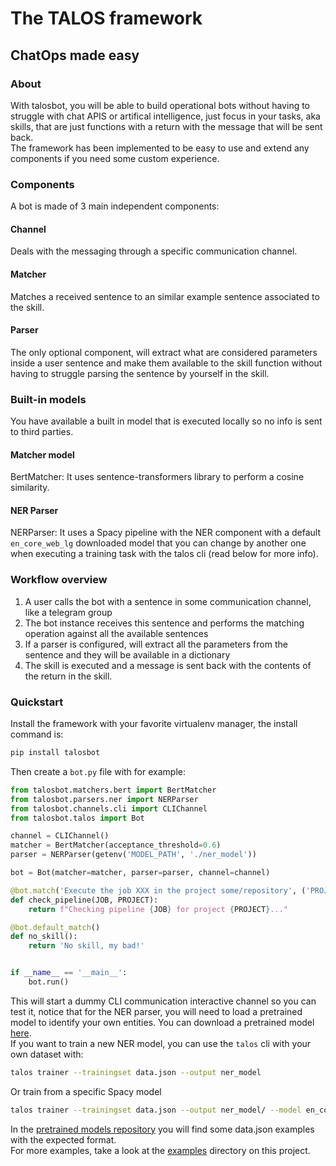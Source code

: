 # The TALOS framework
## ChatOps made easy

### About
With talosbot, you will be able to build operational bots without having to struggle with chat APIS or artifical intelligence, just focus in your tasks, aka skills, that are just functions with a return with the message that will be sent back.  
The framework has been implemented to be easy to use and extend any components if you need some custom experience.

### Components
A bot is made of 3 main independent components:

#### Channel
Deals with the messaging through a specific communication channel.

#### Matcher
Matches a received sentence to an similar example sentence associated to the skill.

#### Parser
The only optional component, will extract what are considered parameters inside a user sentence and make them available to the skill function without having to struggle parsing the sentence by yourself in the skill.

### Built-in models
You have available a built in model that is executed locally so no info is sent to third parties.
#### Matcher model
BertMatcher: It uses sentence-transformers library to perform a cosine similarity.
#### NER Parser
NERParser: It uses a Spacy pipeline with the NER component with a default `en_core_web_lg` downloaded model that you can change by another one when executing a training task with the talos cli (read below for more info).

### Workflow overview
1. A user calls the bot with a sentence in some communication channel, like a telegram group
1. The bot instance receives this sentence and performs the matching operation against all the available sentences
1. If a parser is configured, will extract all the parameters from the sentence and they will be available in a dictionary
1. The skill is executed and a message is sent back with the contents of the return in the skill.

### Quickstart
Install the framework with your favorite virtualenv manager, the install command is:
```bash
pip install talosbot
```
Then create a `bot.py` file with for example:
```python
from talosbot.matchers.bert import BertMatcher
from talosbot.parsers.ner import NERParser
from talosbot.channels.cli import CLIChannel
from talosbot.talos import Bot

channel = CLIChannel()
matcher = BertMatcher(acceptance_threshold=0.6)
parser = NERParser(getenv('MODEL_PATH', './ner_model'))

bot = Bot(matcher=matcher, parser=parser, channel=channel)

@bot.match('Execute the job XXX in the project some/repository', ('PROJECT', 'JOB'))
def check_pipeline(JOB, PROJECT):
    return f"Checking pipeline {JOB} for project {PROJECT}..."

@bot.default_match()
def no_skill():
    return 'No skill, my bad!'


if __name__ == '__main__':
    bot.run()

```
This will start a dummy CLI communication interactive channel so you can test it, notice that for the NER parser, you will need to load a pretrained model to identify your own entities. You can download a pretrained model [here](https://github.com/sergiopr89/talosbot-models).  
If you want to train a new NER model, you can use the `talos` cli with your own dataset with:
```bash
talos trainer --trainingset data.json --output ner_model
```
Or train from a specific Spacy model
```bash
talos trainer --trainingset data.json --output ner_model/ --model en_core_web_lg
```
In the [pretrained models repository](https://github.com/sergiopr89/talosbot-models) you will find some data.json examples with the expected format.  
For more examples, take a look at the [examples](examples/) directory on this project.
